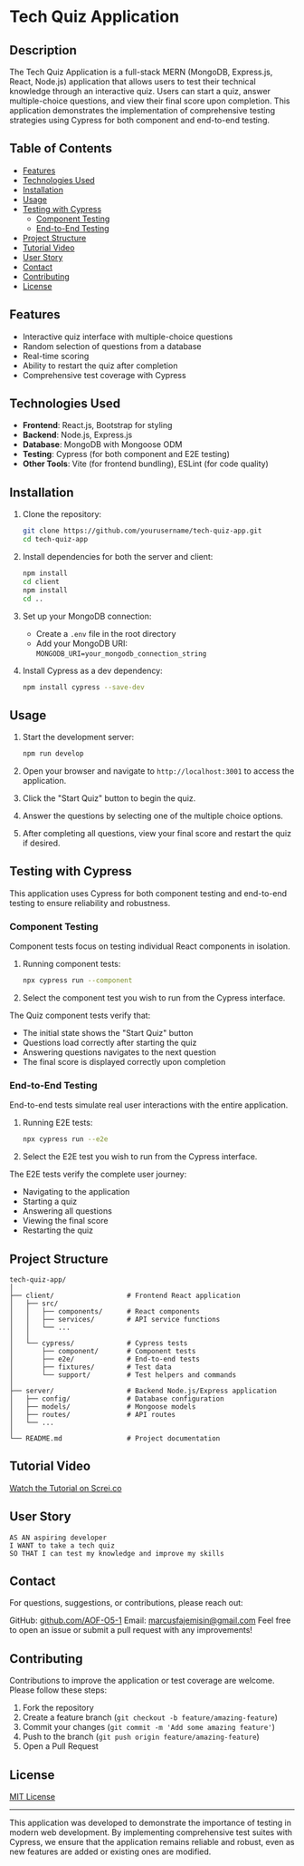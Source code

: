 # Tech Quiz Application

## Description

The Tech Quiz Application is a full-stack MERN (MongoDB, Express.js, React, Node.js) application that allows users to test their technical knowledge through an interactive quiz. Users can start a quiz, answer multiple-choice questions, and view their final score upon completion. This application demonstrates the implementation of comprehensive testing strategies using Cypress for both component and end-to-end testing.

## Table of Contents

- [Features](#features)
- [Technologies Used](#technologies-used)
- [Installation](#installation)
- [Usage](#usage)
- [Testing with Cypress](#testing-with-cypress)
  - [Component Testing](#component-testing)
  - [End-to-End Testing](#end-to-end-testing)
- [Project Structure](#project-structure)
- [Tutorial Video](#video)
- [User Story](#user-story)
- [Contact](#contact)
- [Contributing](#contributing)
- [License](#license)

## Features

- Interactive quiz interface with multiple-choice questions
- Random selection of questions from a database
- Real-time scoring
- Ability to restart the quiz after completion
- Comprehensive test coverage with Cypress

## Technologies Used

- **Frontend**: React.js, Bootstrap for styling
- **Backend**: Node.js, Express.js
- **Database**: MongoDB with Mongoose ODM
- **Testing**: Cypress (for both component and E2E testing)
- **Other Tools**: Vite (for frontend bundling), ESLint (for code quality)

## Installation

1. Clone the repository:
   ```bash
   git clone https://github.com/yourusername/tech-quiz-app.git
   cd tech-quiz-app
   ```

2. Install dependencies for both the server and client:
   ```bash
   npm install
   cd client
   npm install
   cd ..
   ```

3. Set up your MongoDB connection:
   - Create a `.env` file in the root directory
   - Add your MongoDB URI: `MONGODB_URI=your_mongodb_connection_string`

4. Install Cypress as a dev dependency:
   ```bash
   npm install cypress --save-dev
   ```

## Usage

1. Start the development server:
   ```bash
   npm run develop
   ```

2. Open your browser and navigate to `http://localhost:3001` to access the application.

3. Click the "Start Quiz" button to begin the quiz.

4. Answer the questions by selecting one of the multiple choice options.

5. After completing all questions, view your final score and restart the quiz if desired.

## Testing with Cypress

This application uses Cypress for both component testing and end-to-end testing to ensure reliability and robustness.

### Component Testing

Component tests focus on testing individual React components in isolation.

1. Running component tests:
   ```bash
   npx cypress run --component
   ```

2. Select the component test you wish to run from the Cypress interface.

The Quiz component tests verify that:
- The initial state shows the "Start Quiz" button
- Questions load correctly after starting the quiz
- Answering questions navigates to the next question
- The final score is displayed correctly upon completion

### End-to-End Testing

End-to-end tests simulate real user interactions with the entire application.

1. Running E2E tests:
   ```bash
   npx cypress run --e2e
   ```

2. Select the E2E test you wish to run from the Cypress interface.

The E2E tests verify the complete user journey:
- Navigating to the application
- Starting a quiz
- Answering all questions
- Viewing the final score
- Restarting the quiz

## Project Structure

```
tech-quiz-app/
│
├── client/                  # Frontend React application
│   ├── src/
│   │   ├── components/      # React components
│   │   ├── services/        # API service functions
│   │   └── ...
│   │
│   └── cypress/             # Cypress tests
│       ├── component/       # Component tests
│       ├── e2e/             # End-to-end tests
│       ├── fixtures/        # Test data
│       └── support/         # Test helpers and commands
│
├── server/                  # Backend Node.js/Express application
│   ├── config/              # Database configuration
│   ├── models/              # Mongoose models
│   ├── routes/              # API routes
│   └── ...
│
└── README.md                # Project documentation
```

## Tutorial Video

[Watch the Tutorial on Screi.co](https://app.scre.io/#/my-videos/1)

## User Story

```
AS AN aspiring developer
I WANT to take a tech quiz
SO THAT I can test my knowledge and improve my skills
```

## Contact
For questions, suggestions, or contributions, please reach out:

GitHub: [github.com/AOF-O5-1](https://github.com/AOF-O5-1)
Email: marcusfajemisin@gmail.com
Feel free to open an issue or submit a pull request with any improvements!

## Contributing

Contributions to improve the application or test coverage are welcome. Please follow these steps:

1. Fork the repository
2. Create a feature branch (`git checkout -b feature/amazing-feature`)
3. Commit your changes (`git commit -m 'Add some amazing feature'`)
4. Push to the branch (`git push origin feature/amazing-feature`)
5. Open a Pull Request

## License

[MIT License](LICENSE)

---

This application was developed to demonstrate the importance of testing in modern web development. By implementing comprehensive test suites with Cypress, we ensure that the application remains reliable and robust, even as new features are added or existing ones are modified.
